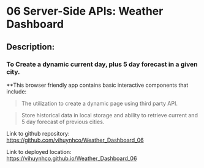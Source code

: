 # 06 Server-Side APIs: Weather Dashboard


## Description:
### To Create a dynamic current day, plus 5 day forecast in a given city.


**This browser friendly app contains basic interactive components that include:


>The utilization to create a dynamic page using third party API.


>Store historical data in local storage and ability to retrieve current and 5 day forecast of previous cities.


Link to github repository:
https://github.com/vihuynhco/Weather_Dashboard_06

Link to deployed location: 
https://vihuynhco.github.io/Weather_Dashboard_06
